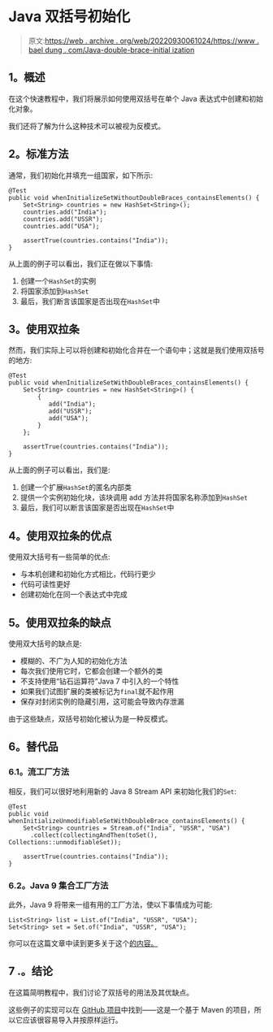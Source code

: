 # Java 双括号初始化

> 原文:[https://web . archive . org/web/20220930061024/https://www . bael dung . com/Java-double-brace-initial ization](https://web.archive.org/web/20220930061024/https://www.baeldung.com/java-double-brace-initialization)

## **1。概述**

在这个快速教程中，我们将展示如何使用双括号在单个 Java 表达式中创建和初始化对象。

我们还将了解为什么这种技术可以被视为反模式。

## **2。标准方法**

通常，我们初始化并填充一组国家，如下所示:

```
@Test
public void whenInitializeSetWithoutDoubleBraces_containsElements() {
    Set<String> countries = new HashSet<String>();                
    countries.add("India");
    countries.add("USSR");
    countries.add("USA");

    assertTrue(countries.contains("India"));
} 
```

从上面的例子可以看出，我们正在做以下事情:

1.  创建一个`HashSet`的实例
2.  将国家添加到`HashSet`
3.  最后，我们断言该国家是否出现在`HashSet`中

## **3。使用双拉条**

然而，我们实际上可以将创建和初始化合并在一个语句中；这就是我们使用双括号的地方:

```
@Test
public void whenInitializeSetWithDoubleBraces_containsElements() {
    Set<String> countries = new HashSet<String>() {
        {
           add("India");
           add("USSR");
           add("USA");
        }
    };

    assertTrue(countries.contains("India"));
} 
```

从上面的例子可以看出，我们是:

1.  创建一个扩展`HashSet`的匿名内部类
2.  提供一个实例初始化块，该块调用 add 方法并将国家名称添加到`HashSet`
3.  最后，我们可以断言该国家是否出现在`HashSet`中

## **4。使用双拉条的优点**

使用双大括号有一些简单的优点:

*   与本机创建和初始化方式相比，代码行更少
*   代码可读性更好
*   创建初始化在同一个表达式中完成

## **5。使用双拉条的缺点**

使用双大括号的缺点是:

*   模糊的、不广为人知的初始化方法
*   每次我们使用它时，它都会创建一个额外的类
*   不支持使用“钻石运算符”Java 7 中引入的一个特性
*   如果我们试图扩展的类被标记为`final`就不起作用
*   保存对封闭实例的隐藏引用，这可能会导致内存泄漏

由于这些缺点，双括号初始化被认为是一种反模式。

## **6。替代品**

### **6.1。流工厂方法**

相反，我们可以很好地利用新的 Java 8 Stream API 来初始化我们的`Set`:

```
@Test
public void whenInitializeUnmodifiableSetWithDoubleBrace_containsElements() {
    Set<String> countries = Stream.of("India", "USSR", "USA")
      .collect(collectingAndThen(toSet(), Collections::unmodifiableSet));

    assertTrue(countries.contains("India"));
} 
```

### 6.2。Java 9 集合工厂方法

此外，Java 9 将带来一组有用的工厂方法，使以下事情成为可能:

```
List<String> list = List.of("India", "USSR", "USA");
Set<String> set = Set.of("India", "USSR", "USA"); 
```

你可以在这篇文章中读到更多关于这个[的内容。](/web/20220810090259/https://www.baeldung.com/java-9-collections-factory-methods)

## 7 .**。结论**

在这篇简明教程中，我们讨论了双括号的用法及其优缺点。

这些例子的实现可以在 [GitHub 项目](https://web.archive.org/web/20220810090259/https://github.com/eugenp/tutorials/tree/master/core-java-modules/core-java-lang-syntax-2 "Double Brace usage examples on GitHub")中找到——这是一个基于 Maven 的项目，所以它应该很容易导入并按原样运行。